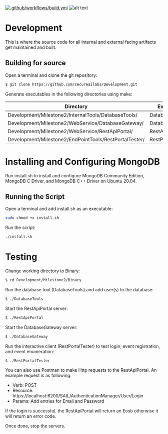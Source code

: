 [![.github/workflows/build.yml](https://github.com/secureailabs/Development/actions/workflows/build.yml/badge.svg)](https://github.com/secureailabs/Development/actions/workflows/build.yml)
![alt text](https://github.com/secureailabs/Development/blob/main/Logo.jpg?raw=true)

# Development
This is where the source code for all internal and external facing artifacts get maintained and built.

## Building for source

Open a terminal and clone the git repository:
```sh
$ git clone https://github.com/secureailabs/Development.git
```

Generate executables in the following directories using make:

| Directory | Executable |
| ------ | ---------- |
| Development/Milestone2/InternalTools/DatabaseTools/ | DatabaseTools |
| Development/Milestone2/WebService/DatabaseGateway/ | DatabaseGateway |
| Development/Milestone2/WebService/RestApiPortal/ | RestApiPortal |
| Development/Milestone2/EndPointTools/RestPortalTester/ | RestPortalTester |

# Installing and Configuring MongoDB

Run install.sh to install and configure MongoDB Community Edition, MongoDB C Driver, and MongoDB C++ Driver on Ubuntu 20.04.

## Running the Script

Open a terminal and add install.sh as an executable:
```sh
sudo chmod +x install.sh
```

Run the script:
```sh
./install.sh
```

# Testing

Change working directory to Binary:
```sh
$ cd Development/Milestone2/Binary
```

Run the database tool (DatabaseTools) and add user(s) to the database:
```sh
$ ./DatabaseTools
```

Start the RestApiPortal server:
```sh
$ ./RestApiPortal
```

Start the DatabaseGateway server:
```sh
$ ./DatabaseGateway
```

Run the interactive client (RestPortalTester) to test login, event registration, and event enumeration:
```sh
$ ./RestPortalTester
```

You can also use Postman to make Http requests to the RestApiPortal. An example request is as following:
* Verb: POST
* Resource: https://localhost:6200/SAIL/AuthenticationManager/User/Login
* Params: Add entries for Email and Password

If the login is successful, the RestApiPortal will return an Eosb otherwise it will return an error code.

Once done, stop the servers.
